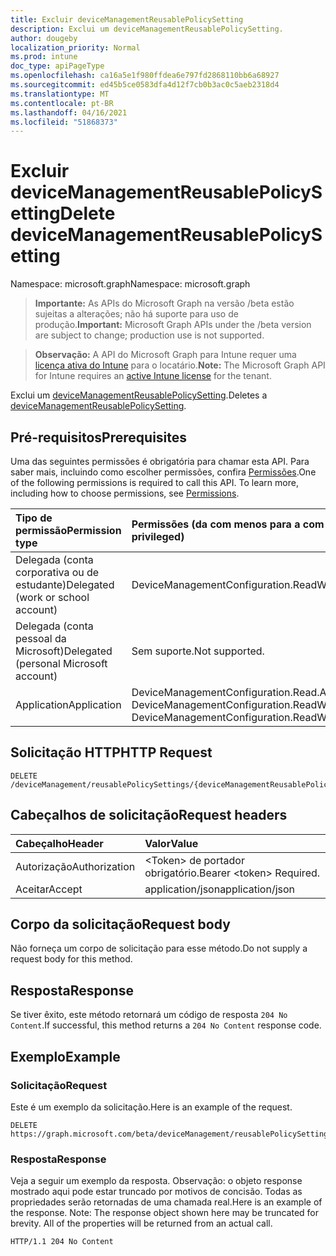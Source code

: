 ```yaml
---
title: Excluir deviceManagementReusablePolicySetting
description: Exclui um deviceManagementReusablePolicySetting.
author: dougeby
localization_priority: Normal
ms.prod: intune
doc_type: apiPageType
ms.openlocfilehash: ca16a5e1f980ffdea6e797fd2868110bb6a68927
ms.sourcegitcommit: ed45b5ce0583dfa4d12f7cb0b3ac0c5aeb2318d4
ms.translationtype: MT
ms.contentlocale: pt-BR
ms.lasthandoff: 04/16/2021
ms.locfileid: "51868373"
---
```

# <a name="delete-devicemanagementreusablepolicysetting"></a><span data-ttu-id="f11cb-103">Excluir deviceManagementReusablePolicySetting</span><span class="sxs-lookup"><span data-stu-id="f11cb-103">Delete deviceManagementReusablePolicySetting</span></span>

<span data-ttu-id="f11cb-104">Namespace: microsoft.graph</span><span class="sxs-lookup"><span data-stu-id="f11cb-104">Namespace: microsoft.graph</span></span>

> <span data-ttu-id="f11cb-105">**Importante:** As APIs do Microsoft Graph na versão /beta estão sujeitas a alterações; não há suporte para uso de produção.</span><span class="sxs-lookup"><span data-stu-id="f11cb-105">**Important:** Microsoft Graph APIs under the /beta version are subject to change; production use is not supported.</span></span>

> <span data-ttu-id="f11cb-106">**Observação:** A API do Microsoft Graph para Intune requer uma [licença ativa do Intune](https://go.microsoft.com/fwlink/?linkid=839381) para o locatário.</span><span class="sxs-lookup"><span data-stu-id="f11cb-106">**Note:** The Microsoft Graph API for Intune requires an [active Intune license](https://go.microsoft.com/fwlink/?linkid=839381) for the tenant.</span></span>

<span data-ttu-id="f11cb-107">Exclui um [deviceManagementReusablePolicySetting](../resources/intune-deviceconfigv2-devicemanagementreusablepolicysetting.md).</span><span class="sxs-lookup"><span data-stu-id="f11cb-107">Deletes a [deviceManagementReusablePolicySetting](../resources/intune-deviceconfigv2-devicemanagementreusablepolicysetting.md).</span></span>

## <a name="prerequisites"></a><span data-ttu-id="f11cb-108">Pré-requisitos</span><span class="sxs-lookup"><span data-stu-id="f11cb-108">Prerequisites</span></span>
<span data-ttu-id="f11cb-p101">Uma das seguintes permissões é obrigatória para chamar esta API. Para saber mais, incluindo como escolher permissões, confira [Permissões](/graph/permissions-reference).</span><span class="sxs-lookup"><span data-stu-id="f11cb-p101">One of the following permissions is required to call this API. To learn more, including how to choose permissions, see [Permissions](/graph/permissions-reference).</span></span>

|<span data-ttu-id="f11cb-111">Tipo de permissão</span><span class="sxs-lookup"><span data-stu-id="f11cb-111">Permission type</span></span>|<span data-ttu-id="f11cb-112">Permissões (da com menos para a com mais privilégios)</span><span class="sxs-lookup"><span data-stu-id="f11cb-112">Permissions (from least to most privileged)</span></span>|
|:---|:---|
|<span data-ttu-id="f11cb-113">Delegada (conta corporativa ou de estudante)</span><span class="sxs-lookup"><span data-stu-id="f11cb-113">Delegated (work or school account)</span></span>|<span data-ttu-id="f11cb-114">DeviceManagementConfiguration.ReadWrite.All</span><span class="sxs-lookup"><span data-stu-id="f11cb-114">DeviceManagementConfiguration.ReadWrite.All</span></span>|
|<span data-ttu-id="f11cb-115">Delegada (conta pessoal da Microsoft)</span><span class="sxs-lookup"><span data-stu-id="f11cb-115">Delegated (personal Microsoft account)</span></span>|<span data-ttu-id="f11cb-116">Sem suporte.</span><span class="sxs-lookup"><span data-stu-id="f11cb-116">Not supported.</span></span>|
|<span data-ttu-id="f11cb-117">Application</span><span class="sxs-lookup"><span data-stu-id="f11cb-117">Application</span></span>|<span data-ttu-id="f11cb-118">DeviceManagementConfiguration.Read.All, DeviceManagementConfiguration.ReadWrite.All</span><span class="sxs-lookup"><span data-stu-id="f11cb-118">DeviceManagementConfiguration.Read.All, DeviceManagementConfiguration.ReadWrite.All</span></span>|

## <a name="http-request"></a><span data-ttu-id="f11cb-119">Solicitação HTTP</span><span class="sxs-lookup"><span data-stu-id="f11cb-119">HTTP Request</span></span>
<!-- {
  "blockType": "ignored"
}
-->
``` http
DELETE /deviceManagement/reusablePolicySettings/{deviceManagementReusablePolicySettingId}
```

## <a name="request-headers"></a><span data-ttu-id="f11cb-120">Cabeçalhos de solicitação</span><span class="sxs-lookup"><span data-stu-id="f11cb-120">Request headers</span></span>
|<span data-ttu-id="f11cb-121">Cabeçalho</span><span class="sxs-lookup"><span data-stu-id="f11cb-121">Header</span></span>|<span data-ttu-id="f11cb-122">Valor</span><span class="sxs-lookup"><span data-stu-id="f11cb-122">Value</span></span>|
|:---|:---|
|<span data-ttu-id="f11cb-123">Autorização</span><span class="sxs-lookup"><span data-stu-id="f11cb-123">Authorization</span></span>|<span data-ttu-id="f11cb-124">&lt;Token&gt; de portador obrigatório.</span><span class="sxs-lookup"><span data-stu-id="f11cb-124">Bearer &lt;token&gt; Required.</span></span>|
|<span data-ttu-id="f11cb-125">Aceitar</span><span class="sxs-lookup"><span data-stu-id="f11cb-125">Accept</span></span>|<span data-ttu-id="f11cb-126">application/json</span><span class="sxs-lookup"><span data-stu-id="f11cb-126">application/json</span></span>|

## <a name="request-body"></a><span data-ttu-id="f11cb-127">Corpo da solicitação</span><span class="sxs-lookup"><span data-stu-id="f11cb-127">Request body</span></span>
<span data-ttu-id="f11cb-128">Não forneça um corpo de solicitação para esse método.</span><span class="sxs-lookup"><span data-stu-id="f11cb-128">Do not supply a request body for this method.</span></span>

## <a name="response"></a><span data-ttu-id="f11cb-129">Resposta</span><span class="sxs-lookup"><span data-stu-id="f11cb-129">Response</span></span>
<span data-ttu-id="f11cb-130">Se tiver êxito, este método retornará um código de resposta `204 No Content`.</span><span class="sxs-lookup"><span data-stu-id="f11cb-130">If successful, this method returns a `204 No Content` response code.</span></span>

## <a name="example"></a><span data-ttu-id="f11cb-131">Exemplo</span><span class="sxs-lookup"><span data-stu-id="f11cb-131">Example</span></span>

### <a name="request"></a><span data-ttu-id="f11cb-132">Solicitação</span><span class="sxs-lookup"><span data-stu-id="f11cb-132">Request</span></span>
<span data-ttu-id="f11cb-133">Este é um exemplo da solicitação.</span><span class="sxs-lookup"><span data-stu-id="f11cb-133">Here is an example of the request.</span></span>
``` http
DELETE https://graph.microsoft.com/beta/deviceManagement/reusablePolicySettings/{deviceManagementReusablePolicySettingId}
```

### <a name="response"></a><span data-ttu-id="f11cb-134">Resposta</span><span class="sxs-lookup"><span data-stu-id="f11cb-134">Response</span></span>
<span data-ttu-id="f11cb-p102">Veja a seguir um exemplo da resposta. Observação: o objeto response mostrado aqui pode estar truncado por motivos de concisão. Todas as propriedades serão retornadas de uma chamada real.</span><span class="sxs-lookup"><span data-stu-id="f11cb-p102">Here is an example of the response. Note: The response object shown here may be truncated for brevity. All of the properties will be returned from an actual call.</span></span>
``` http
HTTP/1.1 204 No Content
```




